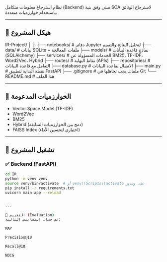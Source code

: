 نظام استرجاع معلومات متكامل (Backend) مبني وفق بنية SOA لاسترجاع الوثائق باستخدام خوارزميات متعددة.

---

## 📁 هيكل المشروع

 IR-Project/
 │
 ├
 ├── notebooks/ # دفاتر Jupyter لتحليل النتائج والتقييم
 ├── data/ # بيانات SQLite + ملفات المعالجة 
 ├── models/ # نماذج قاعدة البيانات (SQLAlchemy)
 ├── services/ # الخدمات المسؤولة عن BM25، TF-IDF، Word2Vec، Hybrid
 ├── routes/ # نقاط النهاية (APIs)
 ├── repositories/ # التعامل مع قاعدة البيانات
 ├── database.py # الاتصال بقاعدة البيانات
 ├── main.py # نقطة البداية لتطبيق FastAPI
 ├── .gitignore # ملفات يجب تجاهلها في Git
 └── README.md # هذا الملف




---

## 🧠 الخوارزميات المدعومة

- Vector Space Model (TF-IDF)
- Word2Vec
- BM25
- Hybrid (دمج بين الخوارزميات السابقة)
- FAISS Index (اختياري لتحسين الأداء)

---

## 🚀 تشغيل المشروع

### ✅ Backend (FastAPI)
```bash
cd IR
python -m venv venv
source venv/bin/activate  # أو venv\\Scripts\\activate على ويندوز
pip install -r requirements.txt
uvicorn main:app --reload


---

🧪 التقييم (Evaluation)
تم حساب المقاييس التالية:

MAP

Precision@10

Recall@10

NDCG


